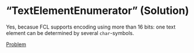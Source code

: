 # “TextElementEnumerator” (Solution)

Yes, becasue FCL supports encoding using more than 16 bits: one text element can be determined by several `char`-symbols.

[Problem](./TextElementEnumerator-P.md)